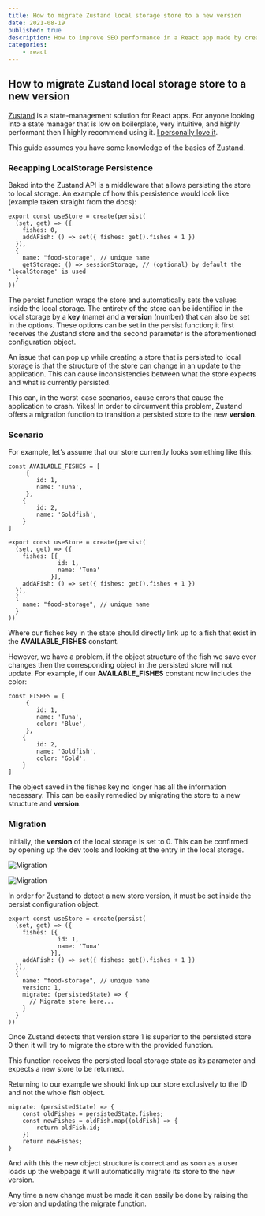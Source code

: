 ```yaml
---
title: How to migrate Zustand local storage store to a new version
date: 2021-08-19
published: true
description: How to improve SEO performance in a React app made by create-react-app with hosting configurations, metadata and integrations with various search engines
categories:
    - react
---
```


## How to migrate Zustand local storage store to a new version

[Zustand](https://github.com/pmndrs/zustand) is a state-management solution for React apps. For anyone looking into a state manager that is low on boilerplate, very intuitive, and highly performant then I highly recommend using it. [I personally love it](https://relatablecode.com/developer-blog-nuzlocke-tracker-part-one-react-project-structure/).

This guide assumes you have some knowledge of the basics of Zustand.

### Recapping LocalStorage Persistence

Baked into the Zustand API is a middleware that allows persisting the store to local storage. An example of how this persistence would look like (example taken straight from the docs):

```
export const useStore = create(persist(
  (set, get) => ({
    fishes: 0,
    addAFish: () => set({ fishes: get().fishes + 1 })
  }),
  {
    name: "food-storage", // unique name
    getStorage: () => sessionStorage, // (optional) by default the 'localStorage' is used
  }
))
```

The persist function wraps the store and automatically sets the values inside the local storage. The entirety of the store can be identified in the local storage by a **key** (name) and a **version** (number) that can also be set in the options. These options can be set in the persist function; it first receives the Zustand store and the second parameter is the aforementioned configuration object.

An issue that can pop up while creating a store that is persisted to local storage is that the structure of the store can change in an update to the application. This can cause inconsistencies between what the store expects and what is currently persisted.

This can, in the worst-case scenarios, cause errors that cause the application to crash. Yikes! In order to circumvent this problem, Zustand offers a migration function to transition a persisted store to the new **version**.

### Scenario

For example, let’s assume that our store currently looks something like this:

```
const AVAILABLE_FISHES = [
     {
        id: 1,
        name: 'Tuna',
     },
    {
        id: 2,
        name: 'Goldfish',
    }
]

export const useStore = create(persist(
  (set, get) => ({
    fishes: [{
              id: 1,
              name: 'Tuna'
            }],
    addAFish: () => set({ fishes: get().fishes + 1 })
  }),
  {
    name: "food-storage", // unique name
  }
))
```

Where our fishes key in the state should directly link up to a fish that exist in the **AVAILABLE_FISHES** constant.

However, we have a problem, if the object structure of the fish we save ever changes then the corresponding object in the persisted store will not update. For example, if our **AVAILABLE_FISHES** constant now includes the color:

```
const FISHES = [
     {
        id: 1,
        name: 'Tuna',
        color: 'Blue',
     },
    {
        id: 2,
        name: 'Goldfish',
        color: 'Gold',
    }
]
```

The object saved in the fishes key no longer has all the information necessary. This can be easily remedied by migrating the store to a new structure and **version**.

### Migration

Initially, the **version** of the local storage is set to 0. This can be confirmed by opening up the dev tools and looking at the entry in the local storage.

![Migration](https://cdn.hashnode.com/res/hashnode/image/upload/v1649267853559/idWWUk5Ej.png)

![Migration](https://cdn.hashnode.com/res/hashnode/image/upload/v1649267854619/KY3fHJKgf.png)

In order for Zustand to detect a new store version, it must be set inside the persist configuration object.

```
export const useStore = create(persist(
  (set, get) => ({
    fishes: [{
              id: 1,
              name: 'Tuna'
            }],
    addAFish: () => set({ fishes: get().fishes + 1 })
  }),
  {
    name: "food-storage", // unique name
    version: 1,
    migrate: (persistedState) => {
      // Migrate store here...
    }
  }
))
```

Once Zustand detects that version store 1 is superior to the persisted store 0 then it will try to migrate the store with the provided function.

This function receives the persisted local storage state as its parameter and expects a new store to be returned.

Returning to our example we should link up our store exclusively to the ID and not the whole fish object.

```
migrate: (persistedState) => {
    const oldFishes = persistedState.fishes;
    const newFishes = oldFish.map((oldFish) => {
        return oldFish.id;
    })
    return newFishes;
}
```

And with this the new object structure is correct and as soon as a user loads up the webpage it will automatically migrate its store to the new version.

Any time a new change must be made it can easily be done by raising the version and updating the migrate function.
